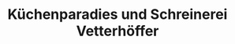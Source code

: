 ---
title: "Küchenparadies und Schreinerei Vetterhöffer"
url: /steinfeld/kuechenparadies-und-schreinerei-vetterhoeffer/
shop: Küchen
---